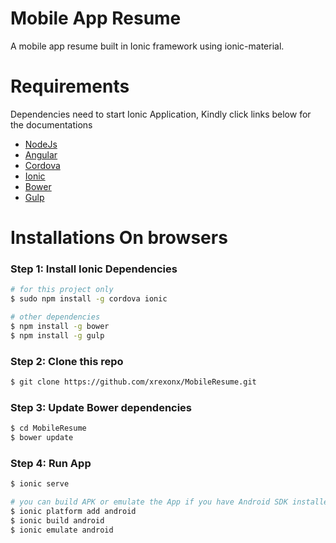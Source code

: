 # Mobile App Resume

A mobile app resume built in Ionic framework using ionic-material.

# Requirements

Dependencies need to start Ionic Application, Kindly click links below for the documentations

  * [NodeJs]
  * [Angular]
  * [Cordova]
  * [Ionic]
  * [Bower]
  * [Gulp]

# Installations On browsers
### Step 1: Install Ionic Dependencies
```sh
# for this project only
$ sudo npm install -g cordova ionic

# other dependencies
$ npm install -g bower
$ npm install -g gulp
```

### Step 2: Clone this repo
```sh
$ git clone https://github.com/xrexonx/MobileResume.git
```

### Step 3: Update Bower dependencies
```sh
$ cd MobileResume
$ bower update
```

### Step 4: Run App
```sh
$ ionic serve

# you can build APK or emulate the App if you have Android SDK installed on your machines
$ ionic platform add android
$ ionic build android
$ ionic emulate android
```




   [NodeJs]: <http://nodejs.org>
   [Bower]: <http://bower.io>
   [Gulp]: <http://gulpjs.com>
   [Ionic]: <http://ionicframework.com/>
   [Cordova]: <https://cordova.apache.org/>
   [Angular]: <https://angularjs.org/>
